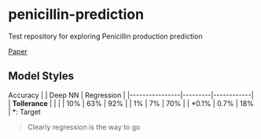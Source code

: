 # penicillin-prediction
Test repository for exploring Penicillin production prediction

[Paper](https://www.sciencedirect.com/science/article/pii/S0098135418305106#tbl0001)

## Model Styles
Accuracy
|                | Deep NN | Regression |
|----------------|---------|------------|
| **Tollerance** |         |            |
| 10%            | 63%     | 92%         |
| 1%             | 7%      | 70%        |
| *0.1%          | 0.7%    | 18%        |
\*: Target

> Clearly regression is the way to go